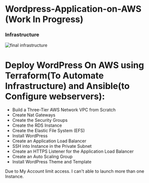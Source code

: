 # Wordpress-Application-on-AWS (Work In Progress)
### Infrastructure
![final infrastructure](https://user-images.githubusercontent.com/32189783/203805348-ff8e72e6-bff4-429f-a2dc-d5bac1b0a034.jpg)



<h1 align="left">Deploy WordPress On AWS using Terraform(To Automate Infrastructure) and Ansible(to Configure webservers):</h1>
  
  
- Build a Three-Tier AWS Network VPC from Scratch
- Create Nat Gateways
- Create the Security Groups
- Create the RDS Instance
- Create the Elastic File System (EFS)
- Install WordPress
- Create an Application Load Balancer
- SSH into Instance in the Private Subnet
- Create an HTTPS Listener for the Application Load Balancer
- Create an Auto Scaling Group
- Install WordPress Theme and Template



Due to My Account limit access. I can't able to launch more than one Instance.


